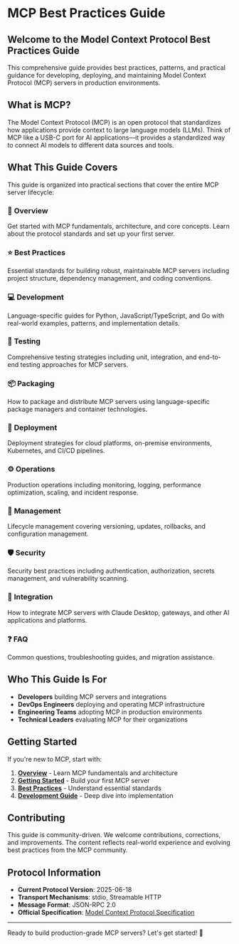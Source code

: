 # MCP Best Practices Guide

## Welcome to the Model Context Protocol Best Practices Guide

This comprehensive guide provides best practices, patterns, and practical guidance for developing, deploying, and maintaining Model Context Protocol (MCP) servers in production environments.

## What is MCP?

The Model Context Protocol (MCP) is an open protocol that standardizes how applications provide context to large language models (LLMs). Think of MCP like a USB-C port for AI applications—it provides a standardized way to connect AI models to different data sources and tools.

## What This Guide Covers

This guide is organized into practical sections that cover the entire MCP server lifecycle:

### 🧭 **Overview**
Get started with MCP fundamentals, architecture, and core concepts. Learn about the protocol standards and set up your first server.

### ⭐ **Best Practices** 
Essential standards for building robust, maintainable MCP servers including project structure, dependency management, and coding conventions.

### 💻 **Development**
Language-specific guides for Python, JavaScript/TypeScript, and Go with real-world examples, patterns, and implementation details.

### 🧪 **Testing**
Comprehensive testing strategies including unit, integration, and end-to-end testing approaches for MCP servers.

### 📦 **Packaging**
How to package and distribute MCP servers using language-specific package managers and container technologies.

### 🚀 **Deployment**
Deployment strategies for cloud platforms, on-premise environments, Kubernetes, and CI/CD pipelines.

### ⚙️ **Operations**
Production operations including monitoring, logging, performance optimization, scaling, and incident response.

### 🔧 **Management**
Lifecycle management covering versioning, updates, rollbacks, and configuration management.

### 🛡️ **Security**
Security best practices including authentication, authorization, secrets management, and vulnerability scanning.

### 🔌 **Integration**
How to integrate MCP servers with Claude Desktop, gateways, and other AI applications and platforms.

### ❓ **FAQ**
Common questions, troubleshooting guides, and migration assistance.

## Who This Guide Is For

- **Developers** building MCP servers and integrations
- **DevOps Engineers** deploying and operating MCP infrastructure
- **Engineering Teams** adopting MCP in production environments
- **Technical Leaders** evaluating MCP for their organizations

## Getting Started

If you're new to MCP, start with:

1. **[Overview](overview/index.md)** - Learn MCP fundamentals and architecture
2. **[Getting Started](overview/getting-started.md)** - Build your first MCP server
3. **[Best Practices](best-practice/mcp-best-practices.md)** - Understand essential standards
4. **[Development Guide](develop/index.md)** - Deep dive into implementation

## Contributing

This guide is community-driven. We welcome contributions, corrections, and improvements. The content reflects real-world experience and evolving best practices from the MCP community.

## Protocol Information

- **Current Protocol Version**: 2025-06-18
- **Transport Mechanisms**: stdio, Streamable HTTP
- **Message Format**: JSON-RPC 2.0
- **Official Specification**: [Model Context Protocol Specification](https://spec.modelcontextprotocol.io)

---

Ready to build production-grade MCP servers? Let's get started! 🚀
